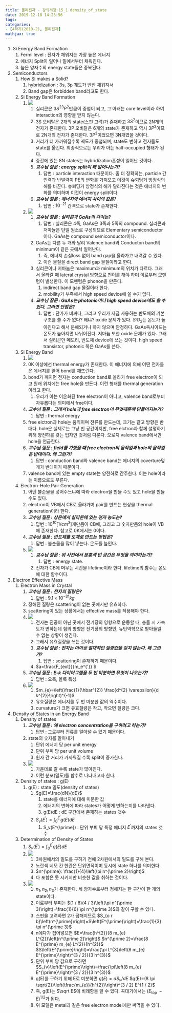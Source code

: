 ```yaml
---
title: 물리전자 - 강의저장 15_1 density_of_state
date: 2019-12-18 14:23:56
tags:
categories:
- [4학기(2019-2), 물리전자]
mathjax: true
---
```



1. Si Energy Band Formation
    1. Fermi level : 전자가 채워지는 가장 높은 에너지
    1. 에너지 Split이 일어나 밑에서부터 채워진다.
    1. 높은 양자수의 energy state들은 중복된다.
1. Semiconductors
    1. How Si makes a Solid?
        1. hybridization : 3s, 3p 궤도가 반반 채워져서
        1. Band gap은 forbidden band라고도 한다.
    1. Si Energy Band Formation
        1. ![](/images/물리전자/15_1_에너지_밴드.jpg)
            1. 실리콘은 $3S^23P^2$만큼이 중첩이 되고, 그 아래는 core level이라 하여 interaction의 영향을 받지 않는다.
            1. 3S 오비탈은 2개의 state(스핀 고려)가 존재하고 $3S^2$이므로 2N개의 전자가 존재한다.
            3P 오비탈은 6개의 state가 존재하고 역시 $3P^2$이므로 2N개의 전자가 존재한다. $3P^3$이었으면 3N개였을 것이다.
            1. 거리가 더 가까워질수록 궤도가 중첩되며, state도 변하고 전자들도 state를 옮긴다. 최종적으로는 우리가 아는 half-occupied 형태가 된다.
            1. 중간에 있는 8N states는 hybridization혼성이 일어난 것이다.
            1. ***교수님 질문 : energy split이 왜 일어나는가?***
                1. 답변 : particle interaction 때문이다. 좀 더 정확히는, particle 간 인력과 반발력이 PE의 변화를 가져오고 이것이 슈뢰딩거 방정식의 해를 바꾼다. 슈뢰딩거 방정식의 해가 달라진다는 것은 에너지의 변화를 의미하며 이것이 energy split이다.
            1. ***교수님 질문 : 에너지와 에너지 사이의 값은?***
                1. 답변 : $10^{-21}$ 간격으로 state가 존재한다.
        1. ![](/images/물리전자/15_1_반도체.jpg)
            1. ***교수님 질문 : 실리콘과 GaAs의 차이는?***
                1. 답변 : 실리콘은 4족, GaAs은 3족과 5족의 compound.
                실리콘과 저마늄은 단일 원소로 구성되므로 Elementary semiconductor이다. GaAs는 compound semiconductor이다.
            1. GaAs는 다른 두 개와 달리 Valence band와 Conducton band의 minimum이 같은 곳에서 일어난다.
                1. 즉, 에너지 손실loss 없이 band gap을 올라가고 내려갈 수 있다.
                1. 이런 물질을 direct band gap 물질이라고 한다.
            1. 실리콘이나 저마늄은 maximum과 minimum의 위치가 다르다. 그래서 올라갈 때 lateral crystal 방향으로 천이를 해야 하며 이로부터 모멘텀이 발생한다. 이 모멘텀은 phonon을 만든다.
                1. indirect band gap 물질이라 한다.
                1. mobility가 부족해서 high speed device에 쓸 수가 없다.
            1. ***교수님 질문 : GaAs는 photonic이나 high speed device에도 쓸 수 있다. 그러면 단점은?***
                1. 답변 : 단가가 비싸다, 그리고 우리가 지금 사용하는 반도체의 기본 구조를 쓸 수가 없다? 왜냐? oxide 문제가 있다. $SiO_2$는 온도가 높아진다고 해서 분해되거나 하지 않으며 안정하다. GaAs옥사이드는 온도가 높아지면 나뉘어진다. 저마늄 또한 oxide 문제가 있다. 그래서 실리콘만 메모리, 반도체 device에 쓰는 것이다.
                high speed transistor, photonic 쪽은 GaAs를 쓴다.
    1. Si Energy Band
        1. ![](/images/물리전자/15_1_자유전자.jpg)
        1. 0K 이상에선 thermal energy가 존재한다. 이 에너지에 의해 어떤 전자들은 에너지를 얻어 bond를 깨뜨린다.
        1. bond가 깨지면 전자는 conduction band로 올라가 free electron이 되고 원래 위치에는 free hole을 만든다. 이런 형태를 thermal generation이라고 한다.
            1. 우리가 아는 이온화된 free electron이 아니고, valence band로부터 자유롭다는 의미에서 free이다.
        1. ***교수님 질문 : 그래서 hole과 free electron이 무엇때문에 만들어지는가?***
            1. 답변 : thermal energy
        1. free elctron과 hole는 움직이며 전류를 만드는데, 크기는 같고 방향은 반대다. hole은 실제로는 그냥 빈 공간이지만, free elctron과 함께 설명하기 위해 양전하를 갖는 입자인 것처럼 다룬다. 오로지 valence band에서만 hole을 언급한다.
        1. ***교수님 질문 : field를 가했을 때 free electron의 움직임과 hole의 움직임은 반대이다. 왜 그런가?***
            1. 답변 : conduction band와 valence band는 에너지의 coverture덮개가 반대이기 때문이다.
        1. valence band에 있는 empty state는 양전하로 간주한다. 이는 hole이라는 이름으로도 부른다.
    1. Electron-Hole Pair Generation
        1. 어떤 불순물을 넣어주느냐에 따라 electron을 만들 수도 있고 hole을 만들 수도 있다.
        1. electron이 VB에서 CB로 올라가며 pair를 만드는 현상을 thermal generation이라 한다.
        1. ***교수님 질문 : 상온에서 실리콘에 있는 전자 농도는?***
            1. 답변 : $10^{10} [1/cm^3]$개만큼이 CB에, 그리고 그 숫자만큼의 hole이 VB에 존재한다. 참고로 0K에서는 0이다.
        1. ***교수님 질문 : 반도체를 도체로 만드는 방법은?***
            1. 답변 : 불순물을 많이 넣는다. 온도를 높인다.
        1. ![](/images/물리전자/15_1_홀.jpg)
            1. ***교수님 질문 : 위 사진에서 분홍색 빈 공간은 무엇을 의미하는가?***
                1. 답변 : energy state.
            1. 전자가 CB에 머무는 시간을 lifetime이라 한다. lifetime의 함수는 온도에 대한 함수이다.
1. Electron Effective Mass
    1. Electron Mass in Crystal
        1. ***교수님 질문 : 전자의 질량은?***
            1. 답변 : $9.1 \times 10^{-31}kg$
        1. 정해진 질량은 scattering이 없는 곳에서만 유효하다.
        1. scattering이 있는 상황에서는 effective mass를 적용해야 한다.
        1. ![](/images/물리전자/15_1_유효질량.jpg)
            1. 전자는 진공이 아닌 곳에서 전기장의 영향으로 운동할 때,
            충돌 시 가속도가 변하는데 힘의 방향은 전기장의 방향인, 뉴턴역학으로 받아들일 수 없는 상황이 생긴다.
            1. 그래서 유효질량을 쓰는 것이다.
            1. ***교수님 질문 : 전자는 더이상 절대적인 질량값을 갖지 않는다. 왜 그런가?***
                1. 답변 : scattering이 존재하기 때문이다.
            1. $a=\frac{F_{ext}}{m_e^{'}} $
        1. ***교수님 질문 : E-k 다이어그램을 두 번 미분하면 무엇이 나오는가?***
            1. 답변 : 오목, 볼록 특성
        1. ![](/images/물리전자/15_1_유효질량_식.jpg)
            1. $m_{e}=\left(\frac{1}{\hbar^{2}} \frac{d^{2} \varepsilon}{d k^{2}}\right)^{-1}$
            1. 유효질량은 에너지를 두 번 미분한 값의 역수이다.
            1. curvature가 크면 유효질량은 작고, 작으면 질량은 크다.
1. Density of States in an Energy Band
    1. Density of states
        1. ***교수님 질문 : 왜 electron concentration을 구하려고 하는가?***
            1. 답변 : 그로부터 전류를 알아낼 수 있기 때문이다.
        1. state의 숫자를 알아내기
            1. 단위 에너지 당 per unit energy
            1. 단위 부피 당 per unit volume
            1. 원자 간 거리가 가까워질 수록 split이 증가한다.
        1. ![](/images/물리전자/15_1_밀도.jpg)
            1. 가운데로 갈 수록 state가 많아진다.
            1. 이런 분포(밀도)를 함수로 나타내고자 한다.
    1. Density of states : g(E)
        1. g(E) : state 밀도(density of states)
            1. $g(E)=\frac{dN}{dE}$
                1. state를 에너지에 대해 미분한 값
                1. 에너지의 변화에 따라 states가 어떻게 변하는지를 나타낸다.
                1. g(E)dE : dE 구간에서 존재하는 states 갯수
            1. $S_{v}\left(E^{\prime}\right)=\int_{0}^{E^{\prime}} g(E) d E$
                1. S_v(E^{\prime}) : 단위 부피 당 특정 에너지 $E^{\prime}$까지의 states 갯수
    1. Determination of Density of States
        1. $S_{v}\left(E^{\prime}\right)=\int_{0}^{E^{\prime}} g(E) d E$
        1. ![](/images/물리전자/15_1_2차원.jpg)
            1. 3차원에서의 밀도를 구하기 전에 2차원에서의 밀도를 구해 본다.
            1. 노란색 네모 칸 한칸은 단위면적이며 동시에 state 하나를 의미한다.
            1. $n^{\prime}: \frac{1}{4}\left(\pi n^{\prime 2}\right)$
            1. 다 포함은 못 시키지만 비슷한 값을 취하는 것이다.
        1. ![](/images/물리전자/15_1_3차원.jpg)
            1. $n_1,n_2,n_3$가 존재한다. 세 양자수로부터 정해지는 한 구간이 한 개의 state이다.
            1. 이로부터 부피는 $(1 / 8)(4 / 3)\left(\pi n^{\prime 3}\right)=\frac{1}{6} \pi n^{\prime 3}$와 같이 구할 수 있다.
            1. 스핀을 고려하면 2가 곱해지므로
            $S_{o r b}\left(n^{\prime}\right)=S\left(E^{\prime}\right)=\frac{1}{3} \pi n^{\prime 3}$
            1. n에다가 집어넣으면
            $E=\frac{h^{2}}{8 m_{e} L^{2}}\left(n^{\prime 2}\right)$
            $n^{\prime 2}=\frac{8 E^{\prime} m_{e} L^{2}}{h^{2}}$
            $S\left(E^{\prime}\right)=\frac{\pi L^{3}\left(8 m_{e} E^{\prime}\right)^{3 / 2}}{3 h^{3}}$
            1. 단위 부피 당 값으로 구하면
            $S_{v}\left(E^{\prime}\right)=\frac{\pi\left(8 m_{e} E^{\prime}\right)^{3 / 2}}{3 h^{3}}$
            1. g(E)를 구하기 위해 E로 미분하면
            $g(E)=d S_{v} / d E$
            $g(E)=(8 \pi \sqrt{2})\left(\frac{m_{e}}{h^{2}}\right)^{3 / 2} E^{1 / 2}$
            1. 즉, g(E)는 $\sqrt E$에 비례함을 알 수 있다.
            꼭대기에서는 $\left(E_{\text {top }}-E\right)^{1 / 2}$가 된다.
            1. 위 모델은 metal과 같은 free electron model에만 써먹을 수 있다.
